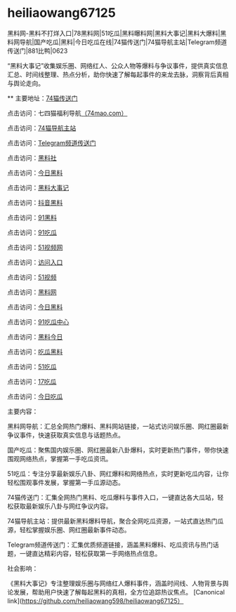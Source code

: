 # heiliaowang67125
黑料网-黑料不打烊入口|78黑料网|51吃瓜|黑料曝料网|黑料大事记|黑料大爆料|黑料网导航|国产吃瓜|黑料|今日吃瓜在线|74猫传送门|74猫导航主站|Telegram频道传送门|881比鸭|0623

“黑料大事记”收集娱乐圈、网络红人、公众人物等爆料与争议事件，提供真实信息汇总、时间线整理、热点分析，助你快速了解每起事件的来龙去脉，洞察背后真相与舆论走向。

** 主要地址：<a href="https://74mao.com/">74猫传送门</a>

点击访问：七四猫福利导航<a href="https://74mao.com/">（74mao.com）</a>

点击访问：<a href="https://74mao.com/">74猫导航主站</a>

点击访问：<a href="https://74mao.com/">Telegram频道传送门</a>

点击访问：<a href="https://hl314.pages.dev/">黑料社</a>

点击访问：<a href="https://hl312.pages.dev/">今日黑料</a>

点击访问：<a href="https://hl284.pages.dev/">黑料大事记</a>

点击访问：<a href="https://hl242.pages.dev/">抖音黑料</a>

点击访问：<a href="https://heiliaochiguada.pages.dev/">91黑料</a>

点击访问：<a href="https://91chiguazhongxin.pages.dev/">91吃瓜</a>

点击访问：<a href="https://hj-1301.pages.dev/">51视频网</a>

点击访问：<a href="https://hj-1295.pages.dev/">访问入口</a>

点击访问：<a href="https://hj-1282.pages.dev/">51视频</a>

点击访问：<a href="https://hl4546.pages.dev/">黑料网</a>

点击访问：<a href="https://hl350.pages.dev/">今日黑料</a>

点击访问：<a href="https://91chiguazhongxin.pages.dev/">91吃瓜中心</a>

点击访问：<a href="https://heiliaochiguada.pages.dev/">黑料今日</a>

点击访问：<a href="https://chiguaheiliao01.pages.dev/">吃瓜黑料</a>

点击访问：<a href="https://chiguabaoliao01.pages.dev/">51吃瓜</a>

点击访问：<a href="https://17chiguabudayang.pages.dev/">17吃瓜</a>

点击访问：<a href="https://jinrichigua01.pages.dev/">今日吃瓜</a>

主要内容：

黑料网导航：汇总全网热门爆料、黑料网站链接，一站式访问娱乐圈、网红圈最新争议事件，快速获取真实信息与话题热点。

国产吃瓜：聚焦国内娱乐圈、网红圈最新八卦爆料，实时更新热门事件，带你快速围观网络热点，掌握第一手吃瓜资讯。

51吃瓜：专注分享最新娱乐八卦、网红爆料和网络热点，实时更新吃瓜内容，让你轻松围观事件发展，掌握第一手瓜源动态。

74猫传送门：汇集全网热门黑料、吃瓜爆料与事件入口，一键直达各大瓜站，轻松获取最新娱乐八卦与网红争议内容。

74猫导航主站：提供最新黑料爆料导航，聚合全网吃瓜资源，一站式直达热门瓜源，轻松掌握娱乐圈、网红圈最新事件动态。

Telegram频道传送门：汇集优质频道链接，涵盖黑料爆料、吃瓜资讯与热门话题，一键直达精彩内容，轻松获取第一手网络热点信息。

社会影响：

《黑料大事记》专注整理娱乐圈与网络红人爆料事件，涵盖时间线、人物背景与舆论发展，帮助用户快速了解每起黑料的真相，全方位追踪热议焦点。
[Canonical link](https://github.com/heiliaowang598/heiliaowang67125）
